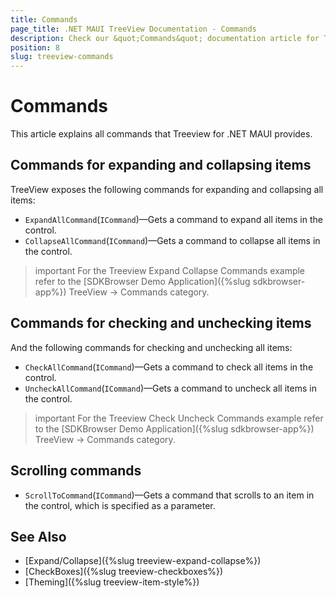 ```yaml
---
title: Commands
page_title: .NET MAUI TreeView Documentation - Commands
description: Check our &quot;Commands&quot; documentation article for Telerik TreeView for .NET MAUI control.
position: 8
slug: treeview-commands
---
```


# Commands

This article explains all commands that Treeview for .NET MAUI provides.

## Commands for expanding and collapsing items

TreeView exposes the following commands for expanding and collapsing all items:

* `ExpandAllCommand`(`ICommand`)&mdash;Gets a command to expand all items in the control.
* `CollapseAllCommand`(`ICommand`)&mdash;Gets a command to collapse all items in the control.

<snippet id='treeview-expand-collapse-commands'/>

>important For the Treeview Expand Collapse Commands example refer to the [SDKBrowser Demo Application]({%slug sdkbrowser-app%}) TreeView -> Commands category.

## Commands for checking and unchecking items

And the following commands for checking and unchecking all items:

* `CheckAllCommand`(`ICommand`)&mdash;Gets a command to check all items in the control.
* `UncheckAllCommand`(`ICommand`)&mdash;Gets a command to uncheck all items in the control.

<snippet id='treeview-check-uncheck-commands'/>

>important For the Treeview Check Uncheck Commands example refer to the [SDKBrowser Demo Application]({%slug sdkbrowser-app%}) TreeView -> Commands category.


## Scrolling commands

* `ScrollToCommand`(`ICommand`)&mdash;Gets a command that scrolls to an item in the control, which is specified as a parameter.

## See Also

* [Expand/Collapse]({%slug treeview-expand-collapse%})
* [CheckBoxes]({%slug treeview-checkboxes%})
* [Theming]({%slug treeview-item-style%})